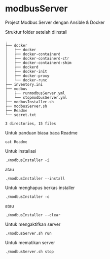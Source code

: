 # modbusServer
Project Modbus Server dengan Ansible & Docker

Struktur folder setelah diinstall
```
.
├── docker
│   ├── docker
│   ├── docker-containerd
│   ├── docker-containerd-ctr
│   ├── docker-containerd-shim
│   ├── dockerd
│   ├── docker-init
│   ├── docker-proxy
│   └── docker-runc
├── inventory.ini
├── modbus
│   ├── runmodbusServer.yml
│   └── stopmodbusServer.yml
├── modbusInstaller.sh
├── modbusServer.sh
├── Readme
└── secret.txt

3 directories, 15 files
```

Untuk panduan biasa baca Readme
```
cat Readme
```


Untuk installasi
```
./modbusInstaller -i
```
atau
```
./modbusInstaller --install
```


Untuk menghapus berkas installer
```
./modbusInstaller -c
```
atau
```
./modbusInstaller --clear
```


Untuk mengaktifkan server
```
./modbusServer.sh run
```


Untuk mematikan server
```
./modbusServer.sh stop
```
